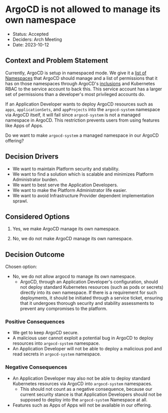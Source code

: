 # ArgoCD is not allowed to manage its own namespace

- Status: Accepted
- Deciders: Arch Meeting
- Date: 2023-10-12

## Context and Problem Statement

Currently, ArgoCD is setup in namespaced mode.
We give it a [list of Namespaces](https://argo-cd.readthedocs.io/en/stable/operator-manual/declarative-setup/#clusters) that ArgoCD should manage and a list of permissions that it has on those namespaces through ArgoCD's [inclusions](https://argo-cd.readthedocs.io/en/stable/operator-manual/declarative-setup/#resource-exclusioninclusion) and Kubernetes RBAC to the service account to back this.
This service account has a larger set of permissions than a developer's most privileged accounts do.

If an Application Developer wants to deploy ArgoCD resources such as `apps`, `applicationSets`, and `appProjects` into the `argocd-system` namespace via ArgoCD itself, it will fail since `argocd-system` is not a managed namespace in ArgoCD. This restriction prevents users from using features like Apps of Apps.

Do we want to make `argocd-system` a managed namespace in our ArgoCD offering?

## Decision Drivers

- We want to maintain Platform security and stability.
- We want to find a solution which is scalable and minimizes Platform Administrator burden.
- We want to best serve the Application Developers.
- We want to make the Platform Administrator life easier.
- We want to avoid Infrastructure Provider dependent implementation sprawl.

## Considered Options

1.  Yes, we make ArgoCD manage its own namespace.

1.  No, we do not make ArgoCD manage its own namespace.

## Decision Outcome

Chosen option:

- No, we do not allow argocd to manage its own namespace.
  - ArgoCD, through an Application Developer's configuration, should not deploy standard Kubernetes resources (such as pods or secrets) directly into its own namespace. If there is a requirement for such deployments, it should be initiated through a service ticket, ensuring that it undergoes thorough security and stability assessments to prevent any compromises to the platform.

### Positive Consequences

- We get to keep ArgoCD secure.
- A malicious user cannot exploit a potential bug in ArgoCD to deploy resources into `argocd-system` namespace.
- An Application Developer will not be able to deploy a malicious pod and read secrets in `argocd-system` namespace.

### Negative Consequences

- An Application Developer may also not be able to deploy standard Kubernetes resources via ArgoCD into `argocd-system` namespaces.
  - This should not count as a negative consequence, because our current security stance is that Application Developers should not be supposed to deploy into the `argocd-system` Namespace at all.
- Features such as Apps of Apps will not be available in our offering.
